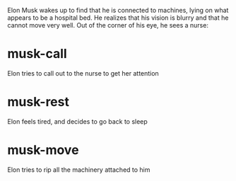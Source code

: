 Elon Musk wakes up to find that he is connected to machines, lying on what appears to be a hospital bed. He realizes that his vision is blurry and that he cannot move very well. Out of the corner of his eye, he sees a nurse:

# musk-call
Elon tries to call out to the nurse to get her attention

# musk-rest
Elon feels tired, and decides to go back to sleep

# musk-move
Elon tries to rip all the machinery attached to him
